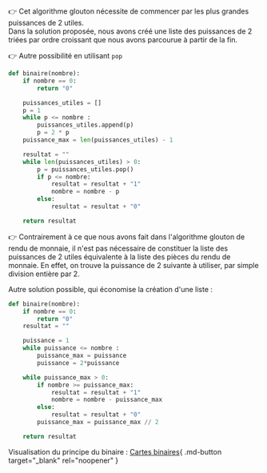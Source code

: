 👉 Cet algorithme glouton nécessite de commencer par les plus grandes puissances de 2 utiles.  
Dans la solution proposée, nous avons créé une liste des puissances de 2 triées par ordre croissant que nous avons parcourue à partir de la fin.

👉 Autre possibilité en utilisant `pop`

```python
def binaire(nombre):
    if nombre == 0:
        return "0"

    puissances_utiles = []
    p = 1
    while p <= nombre :
        puissances_utiles.append(p)
        p = 2 * p
    puissance_max = len(puissances_utiles) - 1

    resultat = ""
    while len(puissances_utiles) > 0:
        p = puissances_utiles.pop()
        if p <= nombre:
            resultat = resultat + "1"
            nombre = nombre - p
        else:
            resultat = resultat + "0"

    return resultat
```

👉 Contrairement à ce que nous avons fait dans l'algorithme glouton de rendu de monnaie, il n'est pas nécessaire de constituer la liste des puissances de 2 utiles équivalente à la liste des pièces du rendu de monnaie. En effet, on trouve la puissance de 2 suivante à utiliser, par simple division entière par 2.

Autre solution possible, qui économise la création d'une liste :

```python
def binaire(nombre):
    if nombre == 0:
        return "0"
    resultat = ""

    puissance = 1
    while puissance <= nombre :
        puissance_max = puissance
        puissance = 2*puissance

    while puissance_max > 0:
        if nombre >= puissance_max:
            resultat = resultat + "1"
            nombre = nombre - puissance_max
        else:
            resultat = resultat + "0"
        puissance_max = puissance_max // 2

    return resultat
```


Visualisation du principe du binaire : [Cartes binaires](https://www.csfieldguide.org.nz/en/interactives/binary-cards/){ .md-button target="_blank" rel="noopener" }

